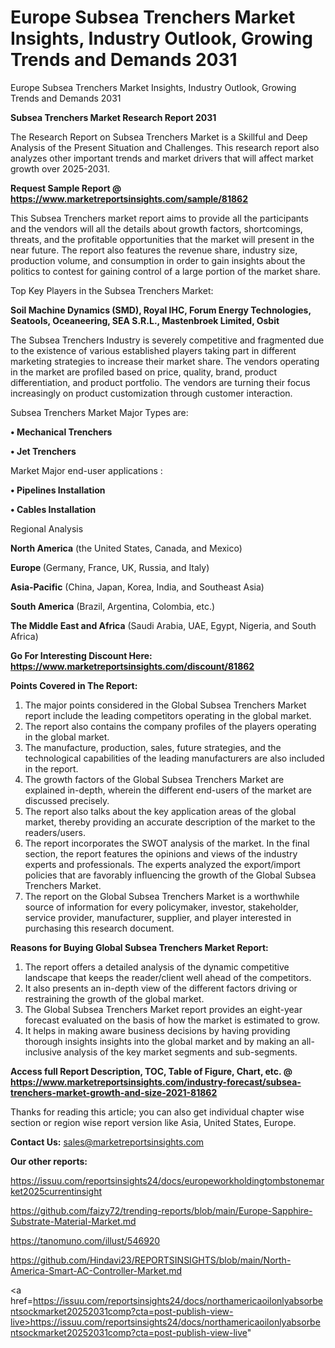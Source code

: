 # Europe Subsea Trenchers Market Insights, Industry Outlook, Growing Trends and Demands 2031
Europe Subsea Trenchers Market Insights, Industry Outlook, Growing Trends and Demands 2031

<strong>Subsea Trenchers Market Research Report 2031</strong>

The Research Report on Subsea Trenchers Market is a Skillful and Deep Analysis of the Present Situation and Challenges. This research report also analyzes other important trends and market drivers that will affect market growth over 2025-2031.

<strong>Request Sample Report @ <a href=https://www.marketreportsinsights.com/sample/81862>https://www.marketreportsinsights.com/sample/81862</a></strong>

This Subsea Trenchers market report aims to provide all the participants and the vendors will all the details about growth factors, shortcomings, threats, and the profitable opportunities that the market will present in the near future. The report also features the revenue share, industry size, production volume, and consumption in order to gain insights about the politics to contest for gaining control of a large portion of the market share.

Top Key Players in the Subsea Trenchers Market:

<strong>Soil Machine Dynamics (SMD), Royal IHC, Forum Energy Technologies, Seatools, Oceaneering, SEA S.R.L., Mastenbroek Limited, Osbit</strong>

The Subsea Trenchers Industry is severely competitive and fragmented due to the existence of various established players taking part in different marketing strategies to increase their market share. The vendors operating in the market are profiled based on price, quality, brand, product differentiation, and product portfolio. The vendors are turning their focus increasingly on product customization through customer interaction.

Subsea Trenchers Market Major Types are:

<strong>• Mechanical Trenchers

• Jet Trenchers</strong>

Market Major end-user applications :

<strong>• Pipelines Installation

• Cables Installation</strong>

Regional Analysis

</u><strong><b>North America</b></strong> (the United States, Canada, and Mexico)

<strong><b>Europe </b></strong>(Germany, France, UK, Russia, and Italy)

<strong><b>Asia-Pacific</b></strong> (China, Japan, Korea, India, and Southeast Asia)

<strong><b>South America</b></strong> (Brazil, Argentina, Colombia, etc.)

<strong><b>The Middle East and Africa</b></strong> (Saudi Arabia, UAE, Egypt, Nigeria, and South Africa)

<strong>Go For Interesting Discount Here: <a href=https://www.marketreportsinsights.com/discount/81862>https://www.marketreportsinsights.com/discount/81862</a></strong>

<strong>Points Covered in The Report:</strong>
<ol>
  <li>The major points considered in the Global Subsea Trenchers Market report include the leading competitors operating in the global market.</li>
  <li>The report also contains the company profiles of the players operating in the global market.</li>
  <li>The manufacture, production, sales, future strategies, and the technological capabilities of the leading manufacturers are also included in the report.</li>
  <li>The growth factors of the Global Subsea Trenchers Market are explained in-depth, wherein the different end-users of the market are discussed precisely.</li>
  <li>The report also talks about the key application areas of the global market, thereby providing an accurate description of the market to the readers/users.</li>
  <li>The report incorporates the SWOT analysis of the market. In the final section, the report features the opinions and views of the industry experts and professionals. The experts analyzed the export/import policies that are favorably influencing the growth of the Global Subsea Trenchers Market.</li>
  <li>The report on the Global Subsea Trenchers Market is a worthwhile source of information for every policymaker, investor, stakeholder, service provider, manufacturer, supplier, and player interested in purchasing this research document.</li>
</ol>
<strong>Reasons for Buying Global Subsea Trenchers Market Report:</strong>

<ol>
  <li>The report offers a detailed analysis of the dynamic competitive landscape that keeps the reader/client well ahead of the competitors.</li>
  <li>It also presents an in-depth view of the different factors driving or restraining the growth of the global market.</li>
  <li>The Global Subsea Trenchers Market report provides an eight-year forecast evaluated on the basis of how the market is estimated to grow.</li>
  <li>It helps in making aware business decisions by having providing thorough insights insights into the global market and by making an all-inclusive analysis of the key market segments and sub-segments.</li>
</ol>
<strong>Access full Report Description, TOC, Table of Figure, Chart, etc. @ <a href=https://www.marketreportsinsights.com/industry-forecast/subsea-trenchers-market-growth-and-size-2021-81862>https://www.marketreportsinsights.com/industry-forecast/subsea-trenchers-market-growth-and-size-2021-81862</a></strong>


Thanks for reading this article; you can also get individual chapter wise section or region wise report version like Asia, United States, Europe.

<strong>Contact Us:</strong>
sales@marketreportsinsights.com

<strong>Our other reports:</strong>

<a href=https://issuu.com/reportsinsights24/docs/europeworkholdingtombstonemarket2025currentinsight>https://issuu.com/reportsinsights24/docs/europeworkholdingtombstonemarket2025currentinsight</a>

<a href=https://github.com/faizy72/trending-reports/blob/main/Europe-Sapphire-Substrate-Material-Market.md>https://github.com/faizy72/trending-reports/blob/main/Europe-Sapphire-Substrate-Material-Market.md</a>

<a href=https://tanomuno.com/illust/546920>https://tanomuno.com/illust/546920</a>

<a href=https://github.com/Hindavi23/REPORTSINSIGHTS/blob/main/North-America-Smart-AC-Controller-Market.md>https://github.com/Hindavi23/REPORTSINSIGHTS/blob/main/North-America-Smart-AC-Controller-Market.md</a>

<a href=https://issuu.com/reportsinsights24/docs/northamericaoilonlyabsorbentsockmarket20252031comp?cta=post-publish-view-live>https://issuu.com/reportsinsights24/docs/northamericaoilonlyabsorbentsockmarket20252031comp?cta=post-publish-view-live</a>"
